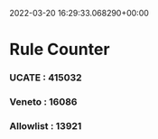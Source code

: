 2022-03-20 16:29:33.068290+00:00
# Rule Counter 
 ### UCATE : 415032

 ### Veneto : 16086

 ### Allowlist : 13921